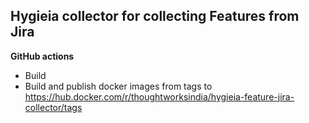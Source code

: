 ## Hygieia collector for collecting Features from Jira

**GitHub actions**
- Build
- Build and publish docker images from tags to https://hub.docker.com/r/thoughtworksindia/hygieia-feature-jira-collector/tags